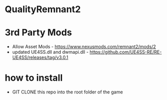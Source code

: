 # QualityRemnant2
 
# 3rd Party Mods

- Allow Asset Mods - https://www.nexusmods.com/remnant2/mods/2
- updated UE4SS.dll and dwmapi.dll - https://github.com/UE4SS-RE/RE-UE4SS/releases/tag/v3.0.1

# how to install

- GIT CLONE this repo into the root folder of the game
